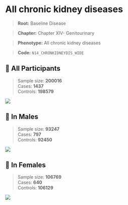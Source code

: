 # All chronic kidney diseases

> **Root:** Baseline Disease  

> **Chapter:** Chapter XIV- Genitourinary  

> **Phenotype:** All chronic kidney diseases  

> **Code:** `N14_CHRONKIDNEYDIS_WIDE`

## 🧪 All Participants  
> Sample size: **200016**  
> Cases: **1437**  
> Controls: **198579**
<img src="/Disease/Figures/ALL/Baseline/N14_CHRONKIDNEYDIS_WIDE.png"/>
<CsvTable src="/Disease_Data/ALL/Baseline/LG_N14_CHRONKIDNEYDIS_WIDE.csv" label="🔍 View full results" />

## 👨 In Males  
> Sample size: **93247**  
> Cases: **797**  
> Controls: **92450**
<img src="/Disease/Figures/Male/Baseline/N14_CHRONKIDNEYDIS_WIDE.png"/>
<CsvTable src="/Disease_Data/Male/Baseline/LG_N14_CHRONKIDNEYDIS_WIDE.csv" label="🔍 View full results" />

## 👩 In Females  
> Sample size: **106769**  
> Cases: **640**  
> Controls: **106129**
<img src="/Disease/Figures/Female/Baseline/N14_CHRONKIDNEYDIS_WIDE.png"/>
<CsvTable src="/Disease_Data/Female/Baseline/LG_N14_CHRONKIDNEYDIS_WIDE.csv" label="🔍 View full results" />

